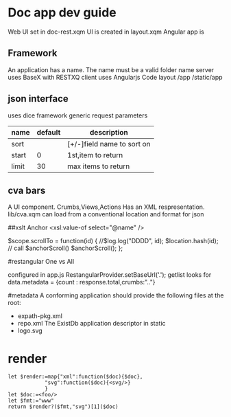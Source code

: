 # Doc app dev guide

Web UI set in doc-rest.xqm
UI is created in layout.xqm
Angular app is <html ng-app="doc" ng-controller="AppController">


## Framework
An application has a name. The name must be a valid folder name 
server uses BaseX with RESTXQ
client uses Angularjs
Code layout
/app
/static/app

## json interface
uses dice framework
generic request parameters

| name  | default | description                 |
|-------|---------|-----------------------------|
| sort  |         | [+/-]field  name to sort on |
| start | 0       | 1st,item to return          |
| limit | 30      | max items to return         |



## cva bars 
A UI component. Crumbs,Views,Actions
Has an XML respresentation.
lib/cva.xqm can load from a conventional location and format for json 

##xslt 
Anchor
<a class="anchor" id="cmp-{@name}"/>
<a ng-click="scrollTo('cmp-{@name}')">
    <xsl:value-of select="@name" />
</a>

$scope.scrollTo = function(id) {
        //$log.log("DDDD", id);
        $location.hash(id);
        // call $anchorScroll()
        $anchorScroll();
    };
          


#restangular One vs All

configured in app.js
RestangularProvider.setBaseUrl('.');
getlist looks for 
data.metadata = {count : response.total,crumbs:".."}

#metadata
A conforming application should provide the following files at the root:
- expath-pkg.xml
- repo.xml The ExistDb application descriptor
in static 
- logo.svg
## 

# render
````
let $render:=map{"xml":function($doc){$doc},
            "svg":function($doc){<svg/>}
            }
let $doc:=<foo/>
let $fmt:="www"
return $render?($fmt,"svg")[1]($doc)
````